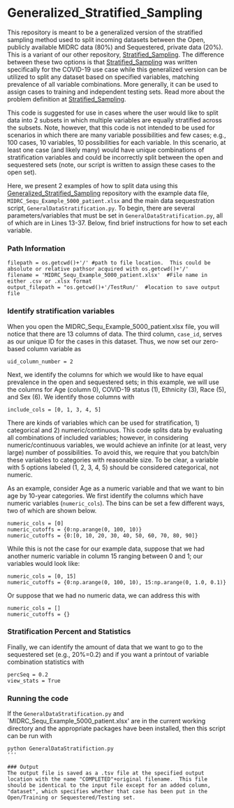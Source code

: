 # Generalized_Stratified_Sampling

This repository is meant to be a generalized version of the stratified sampling method used to split incoming datasets between the Open, publicly available MIDRC data (80%) and Sequestered, private data (20%).  This is a variant of our other repository, [Stratified_Sampling](https://github.com/MIDRC/Stratified_Sampling).  The difference between these two options is that [Stratified_Sampling](https://github.com/MIDRC/Stratified_Sampling) was written specifically for the COVID-19 use case while this generalized version can be utilized to split any dataset based on specified variables, matching prevalence of all variable combinations.  More generally, it can be used to assign cases to training and independent testing sets.  Read more about the problem definition at [Stratified_Sampling](https://github.com/MIDRC/Stratified_Sampling).

This code is suggested for use in cases where the user would like to split data into 2 subsets in which multiple variables are equally stratified across the subsets.  Note, however, that this code is not intended to be used for scenarios in which there are many variable possibilities and few cases; e.g., 100 cases, 10 variables, 10 possibilities for each variable.  In this scenario, at least one case (and likely many) would have unique combinations of stratification variables and could be incorrectly split between the open and sequestered sets (note, our script is written to assign these cases to the open set).

Here, we present 2 examples of how to split data using this [Generalized_Stratified_Sampling](https://github.com/MIDRC/Generalized_Stratified_Sampling) repository with the example data file, `MIDRC_Sequ_Example_5000_patient.xlsx` and the main data sequestration script, `GeneralDataStratification.py`.  To begin, there are several parameters/variables that must be set in `GeneralDataStratification.py`, all of which are in Lines 13-37.  Below, find brief instructions for how to set each variable.
### Path Information
```
filepath = os.getcwd()+'/' #path to file location.  This could be absolute or relative pathsor acquired with os.getcwd()+'/' 
filename = 'MIDRC_Sequ_Example_5000_patient.xlsx'  #File name in either .csv or .xlsx format
output_filepath = "os.getcwd()+'/TestRun/'  #location to save output file
```

### Identify stratification variables
When you open the MIDRC_Sequ_Example_5000_patient.xlsx file, you will notice that there are 13 columns of data.  The third column, `case_id`, serves as our unique ID for the cases in this dataset.  Thus, we now set our zero-based column variable as
```
uid_column_number = 2
```

Next, we identify the columns for which we would like to have equal prevalence in the open and sequestered sets; in this example, we will use the columns for Age (column 0), COVID-19 status (1), Ethnicity (3), Race (5), and Sex (6).  We identify those columns with 
```
include_cols = [0, 1, 3, 4, 5]
```

There are kinds of variables which can be used for stratification, 1) categorical and 2) numeric/continuous.  This code splits data by evaluating all combinations of included variables; however, in considering numeric/continuous variables, we would achieve an infinite (or at least, very large) number of possibilities.  To avoid this, we require that you batch/bin these variables to categories with reasonable size.  To be clear, a variable with 5 options labeled (1, 2, 3, 4, 5) should be considered categorical, not numeric.  

As an example, consider Age as a numeric variable and that we want to bin age by 10-year categories.  We first identify the columns which have numeric variables (`numeric_cols`).  The bins can be set a few different ways, two of which are shown below.
```
numeric_cols = [0]
numeric_cutoffs = {0:np.arange(0, 100, 10)}
numeric_cutoffs = {0:[0, 10, 20, 30, 40, 50, 60, 70, 80, 90]}
```

While this is not the case for our example data, suppose that we had another numeric variable in column 15 ranging between 0 and 1; our variables would look like:
```
numeric_cols = [0, 15]
numeric_cutoffs = {0:np.arange(0, 100, 10), 15:np.arange(0, 1.0, 0.1)}
```

Or suppose that we had no numeric data, we can address this with 
```
numeric_cols = []
numeric_cutoffs = {}
```

### Stratification Percent and Statistics
Finally, we can identify the amount of data that we want to go to the sequestered set (e.g., 20%=0.2) and if you want a printout of variable combination statistics with
```
percSeq = 0.2
view_stats = True
```

### Running the code
If the `GeneralDataStratification.py` and `MIDRC_Sequ_Example_5000_patient.xlsx' are in the current working directory and the appropriate packages have been installed, then this script can be run with 
```
python GeneralDataStratifiction.py
'''

### Output
The output file is saved as a .tsv file at the specified output location with the name "COMPLETED"+original filename.  This file should be identical to the input file except for an added column, "dataset", which specifies whether that case has been put in the Open/Training or Sequestered/Testing set.  
